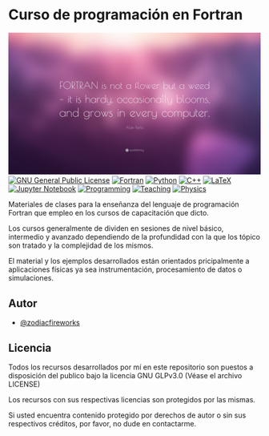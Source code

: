 # Curso de programación en Fortran

[![Quote](./banner.png)][1]
[![GNU General Public License][2]][1] [![Fortran][3]][1] [![Python][4]][1] [![C++][5]][1] [![LaTeX][6]][1] [![Jupyter Notebook][7]][1] [![Programming][8]][1] [![Teaching][9]][1] [![Physics][10]][1]

Materiales de clases para la enseñanza del lenguaje de programación Fortran que empleo en los cursos de capacitación que dicto.

Los cursos generalmente de dividen en sesiones de nivel básico, intermedio y avanzado dependiendo de la profundidad con la que los tópico son tratado y la complejidad de los mismos.

El material y los ejemplos desarrollados están orientados pricipalmente a aplicaciones físicas ya sea instrumentación, procesamiento de datos o simulaciones.

## Autor

* [@zodiacfireworks](https://github.com/zodiacfireworks)

## Licencia

Todos los recursos desarrollados por mí en este repositorio son puestos a disposición del publico bajo la licencia GNU GLPv3.0 (Véase el archivo LICENSE)

Los recursos con sus respectivas licencias son protegidos por las mismas.

Si usted encuentra contenido protegido por derechos de autor o sin sus respectivos créditos, por favor, no dude en contactarme.


[1]: https://github.com/zodiacfireworks/course--fortran
[2]: https://img.shields.io/badge/License-GNU%20GPL-blue.svg?maxAge=2592000&style=flat-square
[3]: https://img.shields.io/badge/Language-Fortran-brown.svg?maxAge=2592000&style=flat-square
[4]: https://img.shields.io/badge/Language-Python-yellow.svg?maxAge=2592000&style=flat-square
[5]: https://img.shields.io/badge/Language-C++-blue.svg?maxAge=2592000&style=flat-square
[6]: https://img.shields.io/badge/Language-LaTeX-lightgrey.svg?maxAge=2592000&style=flat-square
[7]: https://img.shields.io/badge/Tool-Jupyter%20Notebook-orange.svg?maxAge=2592000&style=flat-square
[8]: https://img.shields.io/badge/Topic-Programming-4a148c.svg?maxAge=2592000&style=flat-square
[9]: https://img.shields.io/badge/Topic-Teaching-blue.svg?maxAge=2592000&style=flat-square
[10]: https://img.shields.io/badge/Topic-Physics-green.svg?maxAge=2592000&style=flat-square
